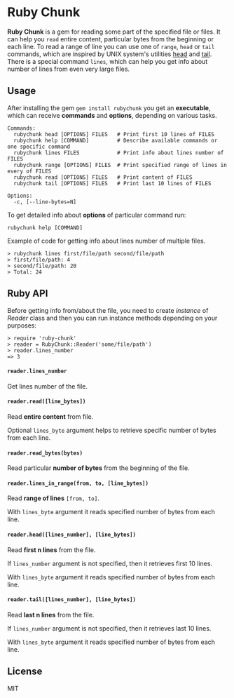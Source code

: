 # Ruby Chunk
**Ruby Chunk** is a gem for reading some part of the specified file or files.
It can help you `read` entire content, particular bytes from the beginning or each line. To read a range of line you can use one of `range`, `head` or `tail` commands, which are inspired by UNIX system's utilities [head](https://en.wikipedia.org/wiki/Head_(Unix)) and [tail](https://en.wikipedia.org/wiki/Tail_(Unix)). There is a special command `lines`, which can help you get info about number of lines from even very large files.


## Usage
After installing the gem
`gem install rubychunk`
you get an **executable**, which can receive **commands** and **options**, depending on various tasks.
```
Commands:
  rubychunk head [OPTIONS] FILES   # Print first 10 lines of FILES
  rubychunk help [COMMAND]         # Describe available commands or one specific command
  rubychunk lines FILES            # Print info about lines number of FILES
  rubychunk range [OPTIONS] FILES  # Print specified range of lines in every of FILES
  rubychunk read [OPTIONS] FILES   # Print content of FILES
  rubychunk tail [OPTIONS] FILES   # Print last 10 lines of FILES

Options:
  -c, [--line-bytes=N]
```
  
To get detailed info about **options** of particular command run:
```
rubychunk help [COMMAND]
```

Example of code for getting info about lines number of multiple files.
```
> rubychunk lines first/file/path second/file/path
> first/file/path: 4
> second/file/path: 20
> Total: 24
```

## Ruby API
Before getting info from/about the file, you need to create *instance* of *Reader* class and then you can run instance methods depending on your purposes:
```
> require 'ruby-chunk'
> reader = RubyChunk::Reader('some/file/path')
> reader.lines_number
=> 3
```

#### `reader.lines_number`

Get lines number of the file.

#### `reader.read([line_bytes])`

Read **entire content** from file. 

Optional `lines_byte` argument helps to retrieve specific number of bytes from each line.

#### `reader.read_bytes(bytes)`

Read particular **number of bytes** from the beginning of the file.

#### `reader.lines_in_range(from, to, [line_bytes])`

Read **range of lines** `[from, to]`.

With `lines_byte` argument it reads specified number of bytes from each line.

#### `reader.head([lines_number], [line_bytes])`

Read **first n lines** from the file.

If `lines_number` argument is not specified, then it retrieves first 10 lines.

With `lines_byte` argument it reads specified number of bytes from each line.

#### `reader.tail([lines_number], [line_bytes])`

Read **last n lines** from the file.

If `lines_number` argument is not specified, then it retrieves last 10 lines.

With `lines_byte` argument it reads specified number of bytes from each line.

## License
MIT
